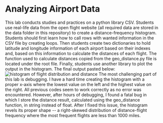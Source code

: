 # **Analyzing Airport Data**
This lab conducts studies and practices on a python library CSV. Students use real-life data from the open flight website (all required data are stored in the data folder in this repository) to create a distance-frequency histogram. Students should first learn how to call rows with wanted information in the CSV file by creating loops. Then students create two dictionaries to hold latitude and longitude information of each airport based on their indexes and, based on this information to calculate the distances of each flight. The function used to calculate distances copied from the geo_distance.py file is located under the root file. Finally, students use another library to plot the output in the histogram. The final output pasted below:
![histogram of flight distribution and distance](Lab5-Analyzing-flights/images/distance_f.png)
The most challenging part of this lab is debugging.  I have a hard time creating the histogram with a proper x-axis where the lowest value on the left and the highest value on the right. All previous codes seem to work correctly as no error was encountered. However, after hours of debugging, I found a fatal bug in which I store the distance result, calculated using the geo_distance function, in string instead of float. After I fixed this issue, the histogram revels its proper shape -- a right-skewed distribution of distance-flight frequency where the most frequent flights are less than 1000 miles. 
